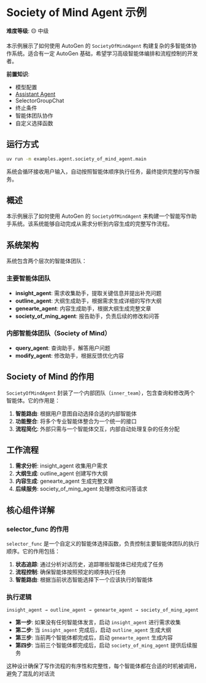 # Society of Mind Agent 示例

**难度等级**: 🟡 中级

本示例展示了如何使用 AutoGen 的 `SocietyOfMindAgent` 构建复杂的多智能体协作系统。适合有一定 AutoGen 基础，希望学习高级智能体编排和流程控制的开发者。

**前置知识**:
- 模型配置
- [Assistant Agent](../hello_world/README.md)
- SelectorGroupChat
- 终止条件
- 智能体团队协作
- 自定义选择函数


## 运行方式
```bash
uv run -m examples.agent.society_of_mind_agent.main
```

系统会循环接收用户输入，自动按照智能体顺序执行任务，最终提供完整的写作服务。

## 概述
本示例展示了如何使用 AutoGen 的 `SocietyOfMindAgent` 来构建一个智能写作助手系统。该系统能够自动完成从需求分析到内容生成的完整写作流程。

## 系统架构
系统包含两个层次的智能体团队：

### 主要智能体团队
- **insight_agent**: 需求收集助手，提取关键信息并提出补充问题
- **outline_agent**: 大纲生成助手，根据需求生成详细的写作大纲
- **genearte_agent**: 内容生成助手，根据大纲生成完整文章
- **society_of_ming_agent**: 报告助手，负责后续的修改和问答

### 内部智能体团队（Society of Mind）
- **query_agent**: 查询助手，解答用户问题
- **modify_agent**: 修改助手，根据反馈优化内容

## Society of Mind 的作用
`SocietyOfMindAgent` 封装了一个内部团队（`inner_team`），包含查询和修改两个智能体。它的作用是：

1. **智能路由**: 根据用户意图自动选择合适的内部智能体
2. **功能整合**: 将多个专业智能体整合为一个统一的接口
3. **流程简化**: 外部只需与一个智能体交互，内部自动处理复杂的任务分配

## 工作流程
1. **需求分析**: insight_agent 收集用户需求
2. **大纲生成**: outline_agent 创建写作大纲
3. **内容生成**: genearte_agent 生成完整文章
4. **后续服务**: society_of_ming_agent 处理修改和问答请求



## 核心组件详解

### selector_func 的作用
`selector_func` 是一个自定义的智能体选择函数，负责控制主要智能体团队的执行顺序。它的作用包括：

1. **状态追踪**: 通过分析对话历史，追踪哪些智能体已经完成了任务
2. **流程控制**: 确保智能体按照预定的顺序执行任务
3. **智能路由**: 根据当前状态智能选择下一个应该执行的智能体

### 执行逻辑
```
insight_agent → outline_agent → genearte_agent → society_of_ming_agent
```

- **第一步**: 如果没有任何智能体发言，启动 `insight_agent` 进行需求收集
- **第二步**: 当 `insight_agent` 完成后，启动 `outline_agent` 生成大纲
- **第三步**: 当前两个智能体都完成后，启动 `genearte_agent` 生成内容
- **第四步**: 当前三个智能体都完成后，启动 `society_of_ming_agent` 提供后续服务

这种设计确保了写作流程的有序性和完整性，每个智能体都在合适的时机被调用，避免了混乱的对话流